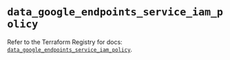 # `data_google_endpoints_service_iam_policy`

Refer to the Terraform Registry for docs: [`data_google_endpoints_service_iam_policy`](https://registry.terraform.io/providers/hashicorp/google-beta/5.37.0/docs/data-sources/google_endpoints_service_iam_policy).
